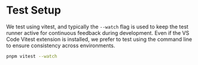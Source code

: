 # Test Setup

We test using vitest, and typically the `--watch` flag is used to keep the test runner active for continuous feedback during development. Even if the VS Code Vitest extension is installed, we prefer to test using the command line to ensure consistency across environments.

```bash
pnpm vitest --watch

```
